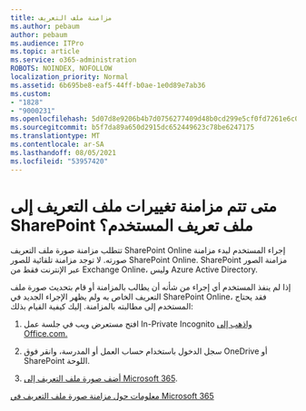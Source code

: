 ```yaml
---
title: مزامنة ملف التعريف
ms.author: pebaum
author: pebaum
ms.audience: ITPro
ms.topic: article
ms.service: o365-administration
ROBOTS: NOINDEX, NOFOLLOW
localization_priority: Normal
ms.assetid: 6b695be8-eaf5-44ff-b0ae-1e0d89e7ab36
ms.custom:
- "1828"
- "9000231"
ms.openlocfilehash: 5d07d8e9206b4b7d0756277409d48b0cd299e5cf0fd7261e6c0ad75dfe8648f1
ms.sourcegitcommit: b5f7da89a650d2915dc652449623c78be6247175
ms.translationtype: MT
ms.contentlocale: ar-SA
ms.lasthandoff: 08/05/2021
ms.locfileid: "53957420"
---
```

# <a name="when-do-my-profile-changes-sync-to-the-sharepoint-user-profile-application"></a>متى تتم مزامنة تغييرات ملف التعريف إلى SharePoint ملف تعريف المستخدم؟

تتطلب مزامنة صورة ملف التعريف SharePoint Online إجراء المستخدم لبدء مزامنة صورته. لا توجد مزامنة تلقائية للصور SharePoint Online. SharePoint مزامنة الصور عبر الإنترنت فقط من Exchange Online، وليس Azure Active Directory.

إذا لم ينفذ المستخدم أي إجراء من شأنه أن يطالب بالمزامنة أو قام بتحديث صورة ملف التعريف الخاص به ولم يظهر الإجراء الجديد في SharePoint Online، فقد يحتاج المستخدم إلى مطالبته بالمزامنة. إليك كيفية القيام بذلك:

1. افتح مستعرض ويب في جلسة عمل In-Private Incognito [واذهب إلى Office.com.](https://www.office.com/)

2. سجل الدخول باستخدام حساب العمل أو المدرسة، وانقر فوق OneDrive أو SharePoint اللوحة.

3. [أضف صورة ملف التعريف إلى Microsoft 365](https://support.office.com/article/Add-your-profile-photo-to-Office-365-2eaf93fd-b3f1-43b9-9cdc-bdcd548435b7).

[معلومات حول مزامنة صورة ملف التعريف في Microsoft 365](https://support.office.com/article/Information-about-user-profile-synchronization-in-SharePoint-Online-177eb196-5887-43c9-84c3-b98a43d35129)


